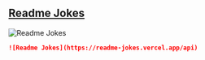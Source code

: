 ## [Readme Jokes](https://github.com/ABSphreak/readme-jokes)

![Readme Jokes](https://readme-jokes.vercel.app/api)

```md
![Readme Jokes](https://readme-jokes.vercel.app/api)
```
